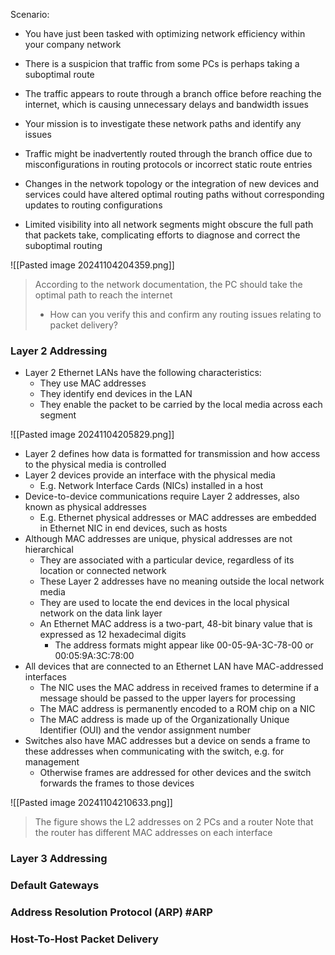 Scenario:
- You have just been tasked with optimizing network efficiency within your company network
- There is a suspicion that traffic from some PCs is perhaps taking a suboptimal route
- The traffic appears to route through a branch office before reaching the internet, which is causing unnecessary delays and bandwidth issues
- Your mission is to investigate these network paths and identify any issues

- Traffic might be inadvertently routed through the branch office due to misconfigurations in routing protocols or incorrect static route entries
- Changes in the network topology or the integration of new devices and services could have altered optimal routing paths without corresponding updates to routing configurations
- Limited visibility into all network segments might obscure the full path that packets take, complicating efforts to diagnose and correct the suboptimal routing

![[Pasted image 20241104204359.png]]
> According to the network documentation, the PC should take the optimal path to reach the internet
> 	- How can you verify this and confirm any routing issues relating to packet delivery?

### Layer 2 Addressing
- Layer 2 Ethernet LANs have the following characteristics:
	- They use MAC addresses
	- They identify end devices in the LAN
	- They enable the packet to be carried by the local media across each segment

![[Pasted image 20241104205829.png]]

- Layer 2 defines how data is formatted for transmission and how access to the physical media is controlled
- Layer 2 devices provide an interface with the physical media
	- E.g. Network Interface Cards (NICs) installed in a host
- Device-to-device communications require Layer 2 addresses, also known as physical addresses
	- E.g. Ethernet physical addresses or MAC addresses are embedded in Ethernet NIC in end devices, such as hosts
- Although MAC addresses are unique, physical addresses are not hierarchical
	- They are associated with a particular device, regardless of its location or connected network
	- These Layer 2 addresses have no meaning outside the local network media
	- They are used to locate the end devices in the local physical network on the data link layer
	- An Ethernet MAC address is a two-part, 48-bit binary value that is expressed as 12 hexadecimal digits
		- The address formats might appear like 00-05-9A-3C-78-00 or 00:05:9A:3C:78:00
- All devices that are connected to an Ethernet LAN have MAC-addressed interfaces
	- The NIC uses the MAC address in received frames to determine if a message should be passed to the upper layers for processing
	- The MAC address is permanently encoded to a ROM chip on a NIC
	- The MAC address is made up of the Organizationally Unique Identifier (OUI) and the vendor assignment number
- Switches also have MAC addresses but a device on sends a frame to these addresses when communicating with the switch, e.g. for management
	- Otherwise frames are addressed for other devices and the switch forwards the frames to those devices

![[Pasted image 20241104210633.png]]
>The figure shows the L2 addresses on 2 PCs and a router
>Note that the router has different MAC addresses on each interface

### Layer 3 Addressing


### Default Gateways


### Address Resolution Protocol (ARP) #ARP 



### Host-To-Host Packet Delivery



